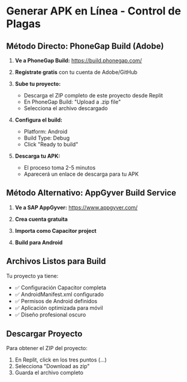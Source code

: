# Generar APK en Línea - Control de Plagas

## Método Directo: PhoneGap Build (Adobe)

1. **Ve a PhoneGap Build:**
   https://build.phonegap.com/

2. **Regístrate gratis** con tu cuenta de Adobe/GitHub

3. **Sube tu proyecto:**
   - Descarga el ZIP completo de este proyecto desde Replit
   - En PhoneGap Build: "Upload a .zip file"
   - Selecciona el archivo descargado

4. **Configura el build:**
   - Platform: Android
   - Build Type: Debug
   - Click "Ready to build"

5. **Descarga tu APK:**
   - El proceso toma 2-5 minutos
   - Aparecerá un enlace de descarga para tu APK

## Método Alternativo: AppGyver Build Service

1. **Ve a SAP AppGyver:**
   https://www.appgyver.com/

2. **Crea cuenta gratuita**

3. **Importa como Capacitor project**

4. **Build para Android**

## Archivos Listos para Build

Tu proyecto ya tiene:
- ✅ Configuración Capacitor completa
- ✅ AndroidManifest.xml configurado
- ✅ Permisos de Android definidos
- ✅ Aplicación optimizada para móvil
- ✅ Diseño profesional oscuro

## Descargar Proyecto

Para obtener el ZIP del proyecto:
1. En Replit, click en los tres puntos (...) 
2. Selecciona "Download as zip"
3. Guarda el archivo completo